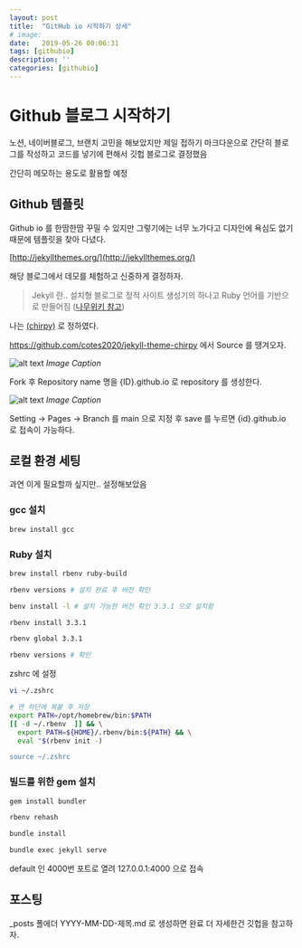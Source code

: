 ```yaml
---
layout: post
title:  "GitHub io 시작하기 상세"
# image: 
date:   2019-05-26 00:06:31
tags: [githubio]
description: ''
categories: [githubio]
---
```


# Github 블로그 시작하기

노션, 네이버블로그, 브랜치 고민을 해보았지만 제일 접하기 마크다운으로 간단히 블로그를 작성하고 코드를 넣기에 편해서 깃헙 블로그로 결정했음

간단히 메모하는 용도로 활용할 예정

## Github 템플릿

Github io 를 한땀한땀 꾸밀 수 있지만 그렇기에는 너무 노가다고 디자인에 욕심도 없기 때문에 템플릿을 찾아 다녔다.

[http://jekyllthemes.org/](http://jekyllthemes.org/)

해당 블로그에서 데모를 체험하고 신중하게 결정하자.

> Jekyll 란..
> 설치형 블로그로 정적 사이트 생성기의 하나고 Ruby 언어를 기반으로 만들어짐 ([나무위키 참고](https://namu.wiki/w/jekyll))

나는 [(chirpy)](https://chirpy.cotes.page/posts/getting-started/) 로 정하였다.

https://github.com/cotes2020/jekyll-theme-chirpy 에서 Source 를 땡겨오자.

![alt text](jhieee.github.io/assets/img/image.png)
_Image Caption_

Fork 후 Repository name 명을 {ID}.github.io 로 repository 를 생성한다.

![alt text](jhieee.github.io/assets/img/image1.png)
_Image Caption_

Setting -> Pages -> Branch 를 main 으로 지정 후 save 를 누르면 {id}.github.io 로 접속이 가능하다.

## 로컬 환경 세팅

과연 이게 필요할까 싶지만.. 설정해보았음

### gcc 설치
```bash
brew install gcc
```

### Ruby 설치
```bash
brew install rbenv ruby-build

rbenv versions # 설치 완료 후 버전 확인

benv install -l # 설치 가능한 버전 확인 3.3.1 으로 설치함

rbenv install 3.3.1

rbenv global 3.3.1

rbenv versions # 확인

```

zshrc 에 설정

```bash
vi ~/.zshrc

# 맨 하단에 복붙 후 저장
export PATH=/opt/homebrew/bin:$PATH
[[ -d ~/.rbenv  ]] && \
  export PATH=${HOME}/.rbenv/bin:${PATH} && \
  eval "$(rbenv init -)

source ~/.zshrc
```

### 빌드를 위한 gem 설치
```bash
gem install bundler

rbenv rehash

bundle install

bundle exec jekyll serve
```

default 인 4000번 포트로 열려 127.0.0.1:4000 으로 접속 

## 포스팅
_posts 폴에더 YYYY-MM-DD-제목.md 로 생성하면 완료
더 자세한건 깃헙을 참고하자.